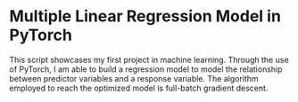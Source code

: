 # Multiple Linear Regression Model in PyTorch

This script showcases my first project in machine learning. Through the use of PyTorch, I am able to build a regression model to model the relationship between predictor variables and a response variable. The algorithm employed to reach the optimized model is full-batch gradient descent.

